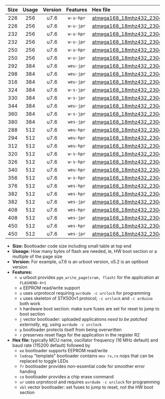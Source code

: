 |Size|Usage|Version|Features|Hex file|
|:-:|:-:|:-:|:-:|:--|
|226|256|u7.6|`w-u-hpr`|[atmega168_18mhz432_230400bps_ur.hex](https://raw.githubusercontent.com/stefanrueger/urboot/main//atmega168_18mhz432_230400bps_ur.hex)|
|226|256|u7.6|`w-u-jpr`|[atmega168_18mhz432_230400bps_ur_vbl.hex](https://raw.githubusercontent.com/stefanrueger/urboot/main//atmega168_18mhz432_230400bps_ur_vbl.hex)|
|232|256|u7.6|`w-u-hpr`|[atmega168_18mhz432_230400bps_lednop_ur.hex](https://raw.githubusercontent.com/stefanrueger/urboot/main//atmega168_18mhz432_230400bps_lednop_ur.hex)|
|232|256|u7.6|`w-u-jpr`|[atmega168_18mhz432_230400bps_lednop_ur_vbl.hex](https://raw.githubusercontent.com/stefanrueger/urboot/main//atmega168_18mhz432_230400bps_lednop_ur_vbl.hex)|
|250|256|u7.6|`w-u-hpr`|[atmega168_18mhz432_230400bps_lednop_fr_ur.hex](https://raw.githubusercontent.com/stefanrueger/urboot/main//atmega168_18mhz432_230400bps_lednop_fr_ur.hex)|
|250|256|u7.6|`w-u-jpr`|[atmega168_18mhz432_230400bps_lednop_fr_ur_vbl.hex](https://raw.githubusercontent.com/stefanrueger/urboot/main//atmega168_18mhz432_230400bps_lednop_fr_ur_vbl.hex)|
|292|384|u7.6|`weu-jpr`|[atmega168_18mhz432_230400bps_ee_ur_vbl.hex](https://raw.githubusercontent.com/stefanrueger/urboot/main//atmega168_18mhz432_230400bps_ee_ur_vbl.hex)|
|298|384|u7.6|`weu-jpr`|[atmega168_18mhz432_230400bps_ee_lednop_ur_vbl.hex](https://raw.githubusercontent.com/stefanrueger/urboot/main//atmega168_18mhz432_230400bps_ee_lednop_ur_vbl.hex)|
|316|384|u7.6|`weu-jpr`|[atmega168_18mhz432_230400bps_ee_lednop_fr_ur_vbl.hex](https://raw.githubusercontent.com/stefanrueger/urboot/main//atmega168_18mhz432_230400bps_ee_lednop_fr_ur_vbl.hex)|
|324|384|u7.6|`w-s-jpr`|[atmega168_18mhz432_230400bps_vbl.hex](https://raw.githubusercontent.com/stefanrueger/urboot/main//atmega168_18mhz432_230400bps_vbl.hex)|
|330|384|u7.6|`w-s-jpr`|[atmega168_18mhz432_230400bps_lednop_vbl.hex](https://raw.githubusercontent.com/stefanrueger/urboot/main//atmega168_18mhz432_230400bps_lednop_vbl.hex)|
|344|384|u7.6|`weu-jpr`|[atmega168_18mhz432_230400bps_ee_lednop_fr_ce_ur_vbl.hex](https://raw.githubusercontent.com/stefanrueger/urboot/main//atmega168_18mhz432_230400bps_ee_lednop_fr_ce_ur_vbl.hex)|
|360|384|u7.6|`w-s-jpr`|[atmega168_18mhz432_230400bps_lednop_fr_vbl.hex](https://raw.githubusercontent.com/stefanrueger/urboot/main//atmega168_18mhz432_230400bps_lednop_fr_vbl.hex)|
|380|384|u7.6|`wes-jpr`|[atmega168_18mhz432_230400bps_ee_vbl.hex](https://raw.githubusercontent.com/stefanrueger/urboot/main//atmega168_18mhz432_230400bps_ee_vbl.hex)|
|288|512|u7.6|`weu-hpr`|[atmega168_18mhz432_230400bps_ee_ur.hex](https://raw.githubusercontent.com/stefanrueger/urboot/main//atmega168_18mhz432_230400bps_ee_ur.hex)|
|294|512|u7.6|`weu-hpr`|[atmega168_18mhz432_230400bps_ee_lednop_ur.hex](https://raw.githubusercontent.com/stefanrueger/urboot/main//atmega168_18mhz432_230400bps_ee_lednop_ur.hex)|
|312|512|u7.6|`weu-hpr`|[atmega168_18mhz432_230400bps_ee_lednop_fr_ur.hex](https://raw.githubusercontent.com/stefanrueger/urboot/main//atmega168_18mhz432_230400bps_ee_lednop_fr_ur.hex)|
|320|512|u7.6|`w-s-hpr`|[atmega168_18mhz432_230400bps.hex](https://raw.githubusercontent.com/stefanrueger/urboot/main//atmega168_18mhz432_230400bps.hex)|
|326|512|u7.6|`w-s-hpr`|[atmega168_18mhz432_230400bps_lednop.hex](https://raw.githubusercontent.com/stefanrueger/urboot/main//atmega168_18mhz432_230400bps_lednop.hex)|
|340|512|u7.6|`weu-hpr`|[atmega168_18mhz432_230400bps_ee_lednop_fr_ce_ur.hex](https://raw.githubusercontent.com/stefanrueger/urboot/main//atmega168_18mhz432_230400bps_ee_lednop_fr_ce_ur.hex)|
|356|512|u7.6|`w-s-hpr`|[atmega168_18mhz432_230400bps_lednop_fr.hex](https://raw.githubusercontent.com/stefanrueger/urboot/main//atmega168_18mhz432_230400bps_lednop_fr.hex)|
|376|512|u7.6|`wes-hpr`|[atmega168_18mhz432_230400bps_ee.hex](https://raw.githubusercontent.com/stefanrueger/urboot/main//atmega168_18mhz432_230400bps_ee.hex)|
|382|512|u7.6|`wes-hpr`|[atmega168_18mhz432_230400bps_ee_lednop.hex](https://raw.githubusercontent.com/stefanrueger/urboot/main//atmega168_18mhz432_230400bps_ee_lednop.hex)|
|382|512|u7.6|`wes-jpr`|[atmega168_18mhz432_230400bps_ee_lednop_vbl.hex](https://raw.githubusercontent.com/stefanrueger/urboot/main//atmega168_18mhz432_230400bps_ee_lednop_vbl.hex)|
|408|512|u7.6|`wes-hpr`|[atmega168_18mhz432_230400bps_ee_lednop_fr.hex](https://raw.githubusercontent.com/stefanrueger/urboot/main//atmega168_18mhz432_230400bps_ee_lednop_fr.hex)|
|408|512|u7.6|`wes-jpr`|[atmega168_18mhz432_230400bps_ee_lednop_fr_vbl.hex](https://raw.githubusercontent.com/stefanrueger/urboot/main//atmega168_18mhz432_230400bps_ee_lednop_fr_vbl.hex)|
|450|512|u7.6|`wes-hpr`|[atmega168_18mhz432_230400bps_ee_lednop_fr_ce.hex](https://raw.githubusercontent.com/stefanrueger/urboot/main//atmega168_18mhz432_230400bps_ee_lednop_fr_ce.hex)|
|450|512|u7.6|`wes-jpr`|[atmega168_18mhz432_230400bps_ee_lednop_fr_ce_vbl.hex](https://raw.githubusercontent.com/stefanrueger/urboot/main//atmega168_18mhz432_230400bps_ee_lednop_fr_ce_vbl.hex)|

- **Size:** Bootloader code size including small table at top end
- **Useage:** How many bytes of flash are needed, ie, HW boot section or a multiple of the page size
- **Version:** For example, u7.6 is an urboot version, o5.2 is an optiboot version
- **Features:**
  + `w` urboot provides `pgm_write_page(sram, flash)` for the application at `FLASHEND-4+1`
  + `e` EEPROM read/write support
  + `u` uses urprotocol requiring `avrdude -c urclock` for programming
  + `s` uses skeleton of STK500v1 protocol; `-c urclock` and `-c arduino` both work
  + `h` hardware boot section: make sure fuses are set for reset to jump to boot section
  + `j` vector bootloader: uploaded applications *need to be patched externally*, eg, using `avrdude -c urclock`
  + `p` bootloader protects itself from being overwritten
  + `r` preserves reset flags for the application in the register R2
- **Hex file:** typically MCU name, oscillator frequency (16 MHz default) and baud rate (115200 default) followed by
  + `ee` bootloader supports EEPROM read/write
  + `lednop` "template" bootloader contains `mov rx,rx` nops that can be replaced to toggle LEDs
  + `fr` bootloader provides non-essential code for smoother error handing
  + `ce` bootloader provides a chip erase command
  + `ur` uses urprotocol and requires `avrdude -c urclock` for programming
  + `vbl` vector bootloader: set fuses to jump to reset, not the HW boot section
